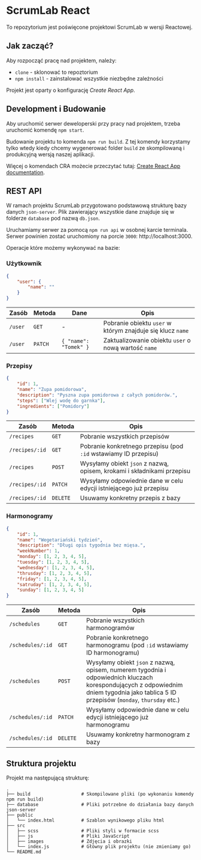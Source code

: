 # ScrumLab React

To repozytorium jest poświęcone projektowi ScrumLab w wersji Reactowej.

## Jak zacząć?

Aby rozpocząć pracę nad projektem, należy:

- `clone` - sklonować to repoztorium
- `npm install` - zainstalować wszystkie niezbędne zależności

Projekt jest oparty o konfigurację _Create React App_.

## Development i Budowanie

Aby uruchomić serwer deweloperski przy pracy nad projektem, trzeba uruchomić komendę `npm start`.

Budowanie projektu to komenda `npm run build`. Z tej komendy korzystamy tylko wtedy kiedy chcemy wygenerować folder `build` ze skompilowaną i produkcyjną wersją naszej aplikacji.

Więcej o komendach CRA możecie przeczytać tutaj: [Create React App documentation](https://facebook.github.io/create-react-app/docs/getting-started).

## REST API

W ramach projektu ScrumLab przygotowano podstawową strukturę bazy danych `json-server`. Plik zawierający wszystkie dane znajduje się w folderze `database` pod nazwą `db.json`.

Uruchamiamy serwer za pomocą `npm run api` w osobnej karcie terminala. Serwer powinien zostać uruchomiony na porcie `3000`: http://localhost:3000.

Operacje które możemy wykonywać na bazie:

### Użytkownik

```json
{
	"user": {
		"name": ""
	}
}
```

| Zasób   | Metoda  | Dane                  | Opis                                                       |
| ------- | ------- | --------------------- | ---------------------------------------------------------- |
| `/user` | `GET`   | -                     | Pobranie obiektu `user` w którym znajduje się klucz `name` |
| `/user` | `PATCH` | `{ "name": "Tomek" }` | Zaktualizowanie obiektu `user` o nową wartość `name`       |

### Przepisy

```json
{
	"id": 1,
	"name": "Zupa pomidorowa",
	"description": "Pyszna zupa pomidorowa z całych pomidorów.",
	"steps": ["Wlej wodę do garnka"],
	"ingredients": ["Pomidory"]
}
```

| Zasób          | Metoda   | Opis                                                                   |
| -------------- | -------- | ---------------------------------------------------------------------- |
| `/recipes`     | `GET`    | Pobranie wszystkich przepisów                                          |
| `/recipes/:id` | `GET`    | Pobranie konkretnego przepisu (pod `:id` wstawiamy ID przepisu)        |
| `/recipes`     | `POST`   | Wysyłamy obiekt `json` z nazwą, opisem, krokami i składnikami przepisu |
| `/recipes/:id` | `PATCH`  | Wysyłamy odpowiednie dane w celu edycji istniejącego już przepisu      |
| `/recipes/:id` | `DELETE` | Usuwamy konkretny przepis z bazy                                       |

### Harmonogramy

```json
{
	"id": 1,
	"name": "Wegetariański tydzień",
	"description": "Długi opis tygodnia bez mięsa.",
	"weekNumber": 1,
	"monday": [1, 2, 3, 4, 5],
	"tuesday": [1, 2, 3, 4, 5],
	"wednesday": [1, 2, 3, 4, 5],
	"thrusday": [1, 2, 3, 4, 5],
	"friday": [1, 2, 3, 4, 5],
	"satruday": [1, 2, 3, 4, 5],
	"sunday": [1, 2, 3, 4, 5]
}
```

| Zasób            | Metoda   | Opis                                                                                                                                                                                   |
| ---------------- | -------- | -------------------------------------------------------------------------------------------------------------------------------------------------------------------------------------- |
| `/schedules`     | `GET`    | Pobranie wszystkich harmonogramów                                                                                                                                                      |
| `/schedules/:id` | `GET`    | Pobranie konkretnego harmonogramu (pod `:id` wstawiamy ID harmonogramu)                                                                                                                |
| `/schedules`     | `POST`   | Wysyłamy obiekt `json` z nazwą, opisem, numerem tygodnia i odpowiednich kluczach korespondujących z odpowiednim dniem tygodnia jako tablica 5 ID przepisów (`monday`, `thursday` etc.) |
| `/schedules/:id` | `PATCH`  | Wysyłamy odpowiednie dane w celu edycji istniejącego już harmonogramu                                                                                                                  |
| `/schedules/:id` | `DELETE` | Usuwamy konkretny harmonogram z bazy                                                                                                                                                   |

## Struktura projektu

Projekt ma następującą strukturę:

    .
    ├── build                   # Skompilowane pliki (po wykonaniu komendy npm run build)
    ├── database                # Pliki potrzebne do działania bazy danych json-server
    ├── public
    │   └── index.html          # Szablon wynikowego pliku html
    ├── src
    │   ├── scss                # Pliki styli w formacie scss
    │   ├── js                  # Pliki JavaScript
    │   ├── images              # Zdjęcia i obrazki
    │   └── index.js            # Główny plik projektu (nie zmieniamy go)
    └── README.md
